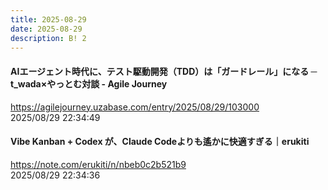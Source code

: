 ```yaml
---
title: 2025-08-29
date: 2025-08-29
description: B! 2
---
```


#### AIエージェント時代に、テスト駆動開発（TDD）は「ガードレール」になる ─ t_wada×やっとむ対談 - Agile Journey
https://agilejourney.uzabase.com/entry/2025/08/29/103000<br>
2025/08/29 22:34:49<br>


#### Vibe Kanban + Codex が、Claude Codeよりも遙かに快適すぎる｜erukiti
https://note.com/erukiti/n/nbeb0c2b521b9<br>
2025/08/29 22:34:36<br>


